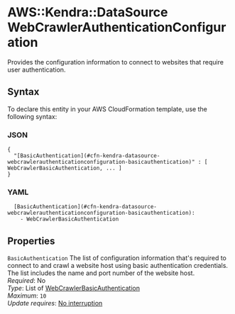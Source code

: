 # AWS::Kendra::DataSource WebCrawlerAuthenticationConfiguration<a name="aws-properties-kendra-datasource-webcrawlerauthenticationconfiguration"></a>

Provides the configuration information to connect to websites that require user authentication\.

## Syntax<a name="aws-properties-kendra-datasource-webcrawlerauthenticationconfiguration-syntax"></a>

To declare this entity in your AWS CloudFormation template, use the following syntax:

### JSON<a name="aws-properties-kendra-datasource-webcrawlerauthenticationconfiguration-syntax.json"></a>

```
{
  "[BasicAuthentication](#cfn-kendra-datasource-webcrawlerauthenticationconfiguration-basicauthentication)" : [ WebCrawlerBasicAuthentication, ... ]
}
```

### YAML<a name="aws-properties-kendra-datasource-webcrawlerauthenticationconfiguration-syntax.yaml"></a>

```
  [BasicAuthentication](#cfn-kendra-datasource-webcrawlerauthenticationconfiguration-basicauthentication):
    - WebCrawlerBasicAuthentication
```

## Properties<a name="aws-properties-kendra-datasource-webcrawlerauthenticationconfiguration-properties"></a>

`BasicAuthentication` <a name="cfn-kendra-datasource-webcrawlerauthenticationconfiguration-basicauthentication"></a>
The list of configuration information that's required to connect to and crawl a website host using basic authentication credentials\.  
The list includes the name and port number of the website host\.  
_Required_: No  
_Type_: List of [WebCrawlerBasicAuthentication](aws-properties-kendra-datasource-webcrawlerbasicauthentication.md)  
_Maximum_: `10`  
_Update requires_: [No interruption](https://docs.aws.amazon.com/AWSCloudFormation/latest/UserGuide/using-cfn-updating-stacks-update-behaviors.html#update-no-interrupt)
